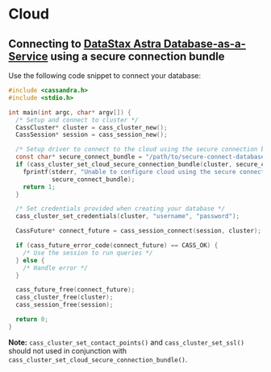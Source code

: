 # Cloud

## Connecting to [DataStax Astra Database-as-a-Service] using a secure connection bundle

   Use the following code snippet to connect your database:

   ```c
   #include <cassandra.h>
   #include <stdio.h>

   int main(int argc, char* argv[]) {
     /* Setup and connect to cluster */
     CassCluster* cluster = cass_cluster_new();
     CassSession* session = cass_session_new();

     /* Setup driver to connect to the cloud using the secure connection bundle */
     const char* secure_connect_bundle = "/path/to/secure-connect-database_name.zip";
     if (cass_cluster_set_cloud_secure_connection_bundle(cluster, secure_connect_bundle) != CASS_OK) {
       fprintf(stderr, "Unable to configure cloud using the secure connection bundle: %s\n",
               secure_connect_bundle);
       return 1;
     }

     /* Set credentials provided when creating your database */
     cass_cluster_set_credentials(cluster, "username", "password");

     CassFuture* connect_future = cass_session_connect(session, cluster);

     if (cass_future_error_code(connect_future) == CASS_OK) {
       /* Use the session to run queries */
     } else {
       /* Handle error */
     }

     cass_future_free(connect_future);
     cass_cluster_free(cluster);
     cass_session_free(session);

     return 0;
   }
   ```

  **Note:** `cass_cluster_set_contact_points()` and `cass_cluster_set_ssl()` should not used
  in conjunction with `cass_cluster_set_cloud_secure_connection_bundle()`.

[DataStax Astra Database-as-a-Service]: https://astra.datastax.com/
